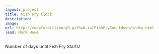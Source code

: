 ```yaml
---
layout: project
title: Fish Fry Clock
description: 
image: 
url: http://codeforpittsburgh.github.io/FishFryCountdown/index.html
lead: Mark Howe
---
```


Number of days until Fish Fry Starts!
